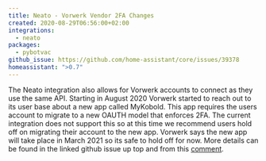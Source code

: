 ```yaml
---
title: Neato - Vorwerk Vendor 2FA Changes
created: 2020-08-29T06:56:00+02:00
integrations:
  - neato
packages:
  - pybotvac
github_issue: https://github.com/home-assistant/core/issues/39378
homeassistant: ">0.7"
---
```


The Neato integration also allows for Vorwerk accounts to connect as they use the same API. Starting in August 2020 Vorwerk started to reach out to its user base about a new app called MyKobold. This app requires the users account to migrate to a new OAUTH model that enforces 2FA. The current integration does not support this so at this time we recommend users hold off on migrating their account to the new app. Vorwerk says the new app will take place in March 2021 so its safe to hold off for now. More details can be found in the linked github issue up top and from this [comment](https://github.com/home-assistant/core/issues/39165#issuecomment-680007713).